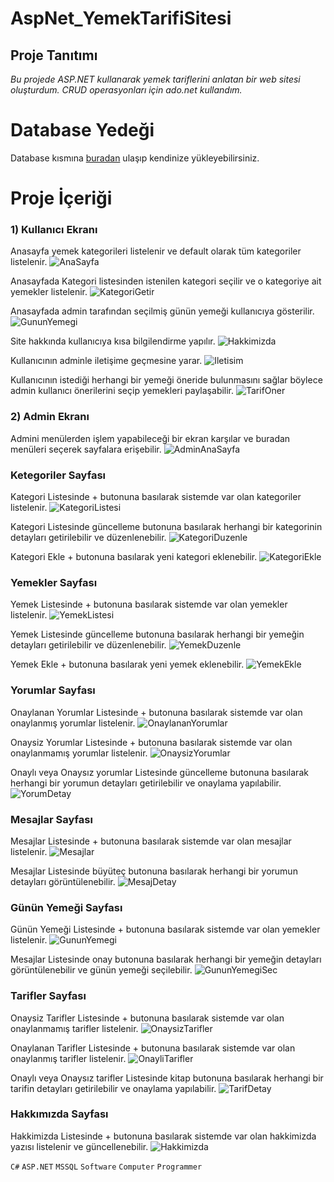 # AspNet_YemekTarifiSitesi

## Proje Tanıtımı 

*Bu projede ASP.NET kullanarak yemek tariflerini anlatan bir web sitesi oluşturdum. CRUD operasyonları için ado.net kullandım.*

# Database Yedeği #
Database kısmına [buradan](https://github.com/emreilhangithub/AspNet_YemekTarifiSitesi/tree/master/database) ulaşıp kendinize yükleyebilirsiniz.

# Proje İçeriği #

### 1) Kullanıcı Ekranı

Anasayfa yemek kategorileri listelenir ve default olarak tüm kategoriler listelenir.
![AnaSayfa](https://github.com/emreilhangithub/AspNet_YemekTarifiSitesi/blob/master/images/Kullanici/AnaSayfa.png)

Anasayfada Kategori listesinden istenilen kategori seçilir ve o kategoriye ait yemekler listelenir.
![KategoriGetir](https://github.com/emreilhangithub/AspNet_YemekTarifiSitesi/blob/master/images/Kullanici/KategoriGetir.png)

Anasayfada admin tarafından seçilmiş günün yemeği kullanıcıya gösterilir.
![GununYemegi](https://github.com/emreilhangithub/AspNet_YemekTarifiSitesi/blob/master/images/Kullanici/GununYemegi.png)

Site hakkında kullanıcıya kısa bilgilendirme yapılır.
![Hakkimizda](https://github.com/emreilhangithub/AspNet_YemekTarifiSitesi/blob/master/images/Kullanici/Hakkimizda.png)

Kullanıcının adminle iletişime geçmesine yarar.
![Iletisim](https://github.com/emreilhangithub/AspNet_YemekTarifiSitesi/blob/master/images/Kullanici/Iletisim.png)

Kullanıcının istediği herhangi bir yemeği öneride bulunmasını sağlar böylece admin kullanıcı önerilerini seçip yemekleri paylaşabilir.
![TarifOner](https://github.com/emreilhangithub/AspNet_YemekTarifiSitesi/blob/master/images/Kullanici/TarifOner.png)

### 2) Admin Ekranı

Admini menülerden işlem yapabileceği bir ekran karşılar ve buradan menüleri seçerek sayfalara erişebilir.
![AdminAnaSayfa](https://github.com/emreilhangithub/AspNet_YemekTarifiSitesi/blob/master/images/Admin/AdminAnaSayfa.png)

### Ketegoriler Sayfası
Kategori Listesinde + butonuna basılarak sistemde var olan kategoriler listelenir. 
![KategoriListesi](https://github.com/emreilhangithub/AspNet_YemekTarifiSitesi/blob/master/images/Admin/KategoriListesi.png)

Kategori Listesinde güncelleme butonuna basılarak herhangi bir kategorinin detayları getirilebilir ve düzenlenebilir.
![KategoriDuzenle](https://github.com/emreilhangithub/AspNet_YemekTarifiSitesi/blob/master/images/Admin/KategoriDuzenle.png)

Kategori Ekle + butonuna basılarak yeni kategori eklenebilir.
![KategoriEkle](https://github.com/emreilhangithub/AspNet_YemekTarifiSitesi/blob/master/images/Admin/KategoriEkle.png)

### Yemekler Sayfası
Yemek Listesinde + butonuna basılarak sistemde var olan yemekler listelenir. 
![YemekListesi](https://github.com/emreilhangithub/AspNet_YemekTarifiSitesi/blob/master/images/Admin/YemekListesi.png)

Yemek Listesinde güncelleme butonuna basılarak herhangi bir yemeğin detayları getirilebilir ve düzenlenebilir.
![YemekDuzenle](https://github.com/emreilhangithub/AspNet_YemekTarifiSitesi/blob/master/images/Admin/YemekDuzenle.png)

Yemek Ekle + butonuna basılarak yeni yemek eklenebilir.
![YemekEkle](https://github.com/emreilhangithub/AspNet_YemekTarifiSitesi/blob/master/images/Admin/YemekEkle.png)

### Yorumlar Sayfası
Onaylanan Yorumlar Listesinde + butonuna basılarak sistemde var olan onaylanmış yorumlar listelenir. 
![OnaylananYorumlar](https://github.com/emreilhangithub/AspNet_YemekTarifiSitesi/blob/master/images/Admin/OnaylananYorumlar.png)

Onaysiz Yorumlar Listesinde + butonuna basılarak sistemde var olan onaylanmamış yorumlar listelenir. 
![OnaysizYorumlar](https://github.com/emreilhangithub/AspNet_YemekTarifiSitesi/blob/master/images/Admin/OnaysizYorumlar.png)

Onaylı veya Onaysız yorumlar Listesinde güncelleme butonuna basılarak herhangi bir yorumun detayları getirilebilir ve onaylama yapılabilir.
![YorumDetay](https://github.com/emreilhangithub/AspNet_YemekTarifiSitesi/blob/master/images/Admin/YorumDetay.png)

### Mesajlar Sayfası
Mesajlar Listesinde + butonuna basılarak sistemde var olan mesajlar listelenir. 
![Mesajlar](https://github.com/emreilhangithub/AspNet_YemekTarifiSitesi/blob/master/images/Admin/Mesajlar.png)

Mesajlar Listesinde büyüteç butonuna basılarak herhangi bir yorumun detayları görüntülenebilir.
![MesajDetay](https://github.com/emreilhangithub/AspNet_YemekTarifiSitesi/blob/master/images/Admin/MesajDetay.png)

### Günün Yemeği Sayfası
Günün Yemeği Listesinde + butonuna basılarak sistemde var olan yemekler listelenir. 
![GununYemegi](https://github.com/emreilhangithub/AspNet_YemekTarifiSitesi/blob/master/images/Admin/GununYemegi.png)

Mesajlar Listesinde onay butonuna basılarak herhangi bir yemeğin detayları görüntülenebilir ve günün yemeği seçilebilir.
![GununYemegiSec](https://github.com/emreilhangithub/AspNet_YemekTarifiSitesi/blob/master/images/Admin/GununYemegiSec.png)

### Tarifler Sayfası
Onaysiz Tarifler Listesinde + butonuna basılarak sistemde var olan onaylanmamış tarifler listelenir. 
![OnaysizTarifler](https://github.com/emreilhangithub/AspNet_YemekTarifiSitesi/blob/master/images/Admin/OnaysizTarifler.png)

Onaylanan Tarifler Listesinde + butonuna basılarak sistemde var olan onaylanmış tarifler listelenir. 
![OnayliTarifler](https://github.com/emreilhangithub/AspNet_YemekTarifiSitesi/blob/master/images/Admin/OnayliTarifler.png)

Onaylı veya Onaysız tarifler Listesinde kitap butonuna basılarak herhangi bir tarifin detayları getirilebilir ve onaylama yapılabilir.
![TarifDetay](https://github.com/emreilhangithub/AspNet_YemekTarifiSitesi/blob/master/images/Admin/TarifDetay.png)
	
### Hakkımızda Sayfası
Hakkimizda Listesinde + butonuna basılarak sistemde var olan hakkimizda yazısı listelenir ve güncellenebilir.
![Hakkimizda](https://github.com/emreilhangithub/AspNet_YemekTarifiSitesi/blob/master/images/Admin/Hakkimizda.png)

	
```C#``` ```ASP.NET``` ```MSSQL``` ```Software``` ```Computer``` ```Programmer```